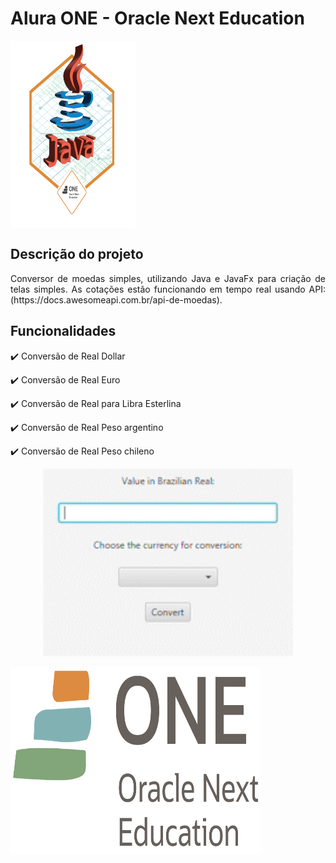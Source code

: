 # Alura ONE - Oracle Next Education

<div style="display: flex; align-items: center; margin-bottom: 20px;">
  <img src="currency-converter/img/badge.png" width="200" height="300">
</div>

## Descrição do projeto 

<p align="justify">
  Conversor de moedas simples, utilizando Java e JavaFx para criação de telas simples. As cotações estão funcionando em tempo real usando API: (https://docs.awesomeapi.com.br/api-de-moedas).
</p>

## Funcionalidades
:heavy_check_mark: Conversão de Real Dollar

:heavy_check_mark: Conversão de Real Euro

:heavy_check_mark: Conversão de Real para Libra Esterlina

:heavy_check_mark: Conversão de Real Peso argentino

:heavy_check_mark: Conversão de Real Peso chileno

<p align="center">
  <img src="currency-converter/img/video.gif" alt="GIF" width="400" height="300">
</p>

 <img src="currency-converter/img/logo_one.png" width="400" height="300" style="margin-right: 20px;">





